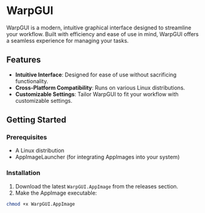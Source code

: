 # WarpGUI

WarpGUI is a modern, intuitive graphical interface designed to streamline your workflow. Built with efficiency and ease of use in mind, WarpGUI offers a seamless experience for managing your tasks.

## Features

- **Intuitive Interface**: Designed for ease of use without sacrificing functionality.
- **Cross-Platform Compatibility**: Runs on various Linux distributions.
- **Customizable Settings**: Tailor WarpGUI to fit your workflow with customizable settings.

## Getting Started

### Prerequisites

- A Linux distribution
- AppImageLauncher (for integrating AppImages into your system)

### Installation

1. Download the latest `WarpGUI.AppImage` from the releases section.
2. Make the AppImage executable:

```bash
chmod +x WarpGUI.AppImage
```
